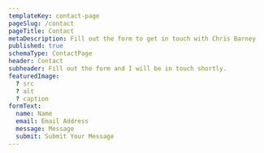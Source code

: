 ```yaml
---
templateKey: contact-page
pageSlug: /contact
pageTitle: Contact
metaDescription: Fill out the form to get in touch with Chris Barney
published: true
schemaType: ContactPage
header: Contact
subheader: Fill out the form and I will be in touch shortly.
featuredImage:
  ? src
  ? alt
  ? caption
formText:
  name: Name
  email: Email Address
  message: Message
  submit: Submit Your Message
---
```

